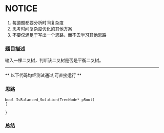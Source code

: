 # NOTICE
1. 每道题都要分析时间复杂度
2. 思考时间复杂度优化的其他方案
3. 不要仅满足于写出一个思路，而不去学习其他思路

### 题目描述
输入一棵二叉树，判断该二叉树是否是平衡二叉树。


****
** 以下代码均经测试通过,可直接运行 **   

### 思路

```
bool IsBalanced_Solution(TreeNode* pRoot) 
{

}
```

### 总结
